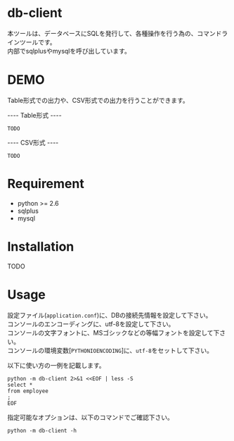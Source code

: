 # db-client

本ツールは、データベースにSQLを発行して、各種操作を行う為の、コマンドラインツールです。  
内部でsqlplusやmysqlを呼び出しています。

# DEMO

Table形式での出力や、CSV形式での出力を行うことができます。

---- Table形式 ----

```text
TODO
```

---- CSV形式 ----

```text
TODO
```

# Requirement

* python >= 2.6
* sqlplus
* mysql

# Installation

TODO

# Usage

設定ファイル(`application.conf`)に、DBの接続先情報を設定して下さい。  
コンソールのエンコーディングに、utf-8を設定して下さい。  
コンソールの文字フォントに、MSゴシックなどの等幅フォントを設定して下さい。  
コンソールの環境変数[`PYTHONIOENCODING`]に、`utf-8`をセットして下さい。

以下に使い方の一例を記載します。

```shell
python -m db-client 2>&1 <<EOF | less -S
select *
from employee
;
EOF
```

指定可能なオプションは、以下のコマンドでご確認下さい。

```shell
python -m db-client -h
```